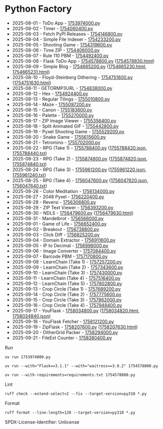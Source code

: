 # Python Factory

- 2025-08-01 - ToDo App - [1753974000.py](1753974000.py)
- 2025-08-02 - Timer - [1754060400.py](1754060400.py)
- 2025-08-03 - Fetch PyPI Releases - [1754146800.py](1754146800.py)
- 2025-08-04 - Simple File Indexer - [1754233200.py](1754233200.py)
- 2025-08-05 - Shooting Game - [1754319600.py](1754319600.py)
- 2025-08-06 - Time ZIP - [1754406000.py](1754406000.py)
- 2025-08-07 - Rule 110 PBM - [1754492400.py](1754492400.py)
- 2025-08-08 - Flask ToDo App - [1754578800.py](1754578800.py) ([1754578830.html](1754578830.html))
- 2025-08-09 - Simple Blog - [1754665200.py](1754665200.py) ([1754665230.html](1754665230.html), [1754665231.html](1754665231.html))
- 2025-08-10 - Floyd-Steinberg Dithering - [1754751600.py](1754751600.py) ([1754751630.html](1754751630.html))
- 2025-08-11 - GETORMP3URL - [1754838000.py](1754838000.py)
- 2025-08-12 - Hex - [1754924400.py](1754924400.py)
- 2025-08-13 - Regular Tilings - [1755010800.py](1755010800.py)
- 2025-08-14 - Maze - [1755097200.py](1755097200.py)
- 2025-08-15 - Canon - [1755183600.py](1755183600.py)
- 2025-08-16 - Palette - [1755270000.py](1755270000.py)
- 2025-08-17 - ZIP Image Viewer - [1755356400.py](1755356400.py)
- 2025-08-18 - Split Animated GIF - [1755442800.py](1755442800.py)
- 2025-08-19 - Pyxel Shooting Game - [1755529200.py](1755529200.py)
- 2025-08-20 - Snake Game - [1755615600.py](1755615600.py)
- 2025-08-21 - Tetromino - [1755702000.py](1755702000.py)
- 2025-08-22 - RPG (Take 1) - [1755788400.py](1755788400.py) ([1755788420.json](1755788420.json), [1755788440.txt](1755788440.txt))
- 2025-08-23 - RPG (Take 2) - [1755874800.py](1755874800.py) ([1755874820.json](1755874820.json), [1755874840.txt](1755874840.txt))
- 2025-08-24 - RPG (Take 3) - [1755961200.py](1755961200.py) ([1755961220.json](1755961220.json), [1755961240.txt](1755961240.txt))
- 2025-08-25 - RPG (Take 4) - [1756047600.py](1756047600.py) ([1756047620.json](1756047620.json), [1756047640.txt](1756047640.txt))
- 2025-08-26 - Color Meditation - [1756134000.py](1756134000.py)
- 2025-08-27 - 2048 Pyxel - [1756220400.py](1756220400.py)
- 2025-08-28 - Reversi - [1756306800.py](1756306800.py)
- 2025-08-29 - ZIP Text Viewer - [1756393200.py](1756393200.py)
- 2025-08-30 - NDLS - [1756479600.py](1756479600.py) ([1756479630.html](1756479630.html))
- 2025-08-31 - Mandelbrot - [1756566000.py](1756566000.py)
- 2025-09-01 - Game of Life - [1756652400.py](1756652400.py)
- 2025-09-02 - Breakout - [1756738800.py](1756738800.py)
- 2025-09-03 - Click Diff - [1756825200.py](1756825200.py)
- 2025-09-04 - Domain Extractor - [1756911600.py](1756911600.py)
- 2025-09-05 - IP to Decimal - [1756998000.py](1756998000.py)
- 2025-09-06 - Image Converter - [1757084400.py](1757084400.py)
- 2025-09-07 - Barcode PBM - [1757170800.py](1757170800.py)
- 2025-09-08 - LearnChain (Take 1) - [1757257200.py](1757257200.py)
- 2025-09-09 - LearnChain (Take 2) - [1757343600.py](1757343600.py)
- 2025-09-10 - LearnChain (Take 3) - [1757430000.py](1757430000.py)
- 2025-09-11 - LearnChain (Take 4) - [1757516400.py](1757516400.py)
- 2025-09-12 - LearnChain (Take 5) - [1757602800.py](1757602800.py)
- 2025-09-13 - Crop Circle (Take 1) - [1757689200.py](1757689200.py)
- 2025-09-14 - Crop Circle (Take 2) - [1757775600.py](1757775600.py)
- 2025-09-15 - Crop Circle (Take 3) - [1757862000.py](1757862000.py)
- 2025-09-16 - Crop Circle (Take 4) - [1757948400.py](1757948400.py)
- 2025-09-17 - YouFlask - [1758034800.py](1758034800.py) ([1758034820.html](1758034820.html), [1758034840.json](1758034840.json))
- 2025-09-18 - YouFlask Fetcher - [1758121200.py](1758121200.py)
- 2025-09-19 - ZipFlask - [1758207600.py](1758207600.py) ([1758207630.html](1758207630.html))
- 2025-09-20 - DitherGrid Packer - [1758294000.py](1758294000.py)
- 2025-09-21 - FileExt Counter - [1758380400.py](1758380400.py)

Run

```
uv run 1753974000.py
```

```
uv run --with="Flask==3.1.1" --with="waitress==3.0.2" 1754578800.py
```

```
uv run --with-requirements=requirements.txt 1754578800.py
```

Lint

```
ruff check --extend-select=I --fix --target-version=py310 *.py
```

Format

```
ruff format --line-length=120 --target-version=py310 *.py
```

SPDX-License-Identifier: Unlicense
